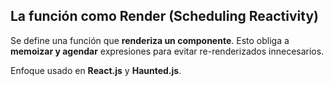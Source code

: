 ## La función como Render (Scheduling Reactivity)

Se define una función que **renderiza un componente**. Esto obliga a **memoizar y agendar** expresiones para evitar re-renderizados innecesarios.

Enfoque usado en **React.js** y **Haunted.js**.
